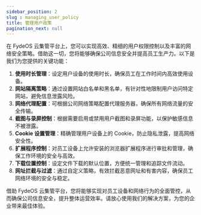 ```yaml
---
sidebar_position: 2
slug : managing_user_policy
title: 管理用户政策
pagination_next: null
---
```


在 FydeOS 云集管平台上，您可以实现高效、精细的用户权限控制以及丰富的网络安全策略。借助这一切，您将能够确保公司信息安全并提高员工生产力。以下是我们为您提供的关键功能：

1. **使用时长管理**：设定用户设备的使用时长，确保员工在工作时间内高效使用设备。
2. **网站隔离策略**：通过设置网站白名单和黑名单，有针对性地限制用户访问特定网站，避免信息泄露风险。
3. **网络代理配置**：可根据公司网络策略配置代理服务器，确保所有网络流量的安全传输。
4. **截图与录屏控制**：根据需要启用或禁用用户截图和录屏功能，以保护敏感信息不被泄露。
5. **Cookie 设置管理**：精确管理用户设备上的 Cookie，防止隐私泄露，提高网络安全性。
6. **扩展程序控制**：对员工设备上允许安装的浏览器扩展程序进行审批和管理，确保工作环境的安全与高效。
7. **下载位置控制**：设定文件下载的默认位置，方便统一管理和追踪文件流动。
8. **网址拦截与过滤**：通过自定义策略，有效拦截恶意网址和有害内容，确保员工网络环境的安全与稳定。

借助 FydeOS 云集管平台，您将能够实现对员工设备和网络行为的全面管控，从而确保公司信息安全，提升整体运营效率。请放心使用我们的解决方案，为您的企业带来最佳体验。